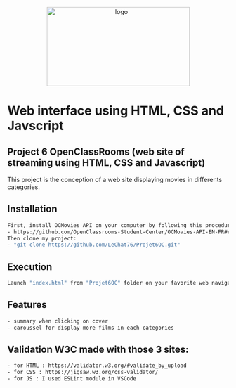 <p align="center">
 <img width="325" alt="logo" src="https://user-images.githubusercontent.com/119883313/234912169-1855ec76-3ad7-43d7-8966-1c126753902b.png" width="650" height="180">
</p>

# Web interface using HTML, CSS and Javscript
## Project 6 OpenClassRooms (web site of streaming using HTML, CSS and Javascript)
This project is the conception of a web site displaying movies in differents
 categories.
## Installation
```sh
First, install OCMovies API on your computer by following this procedure:
- https://github.com/OpenClassrooms-Student-Center/OCMovies-API-EN-FR#readme
Then clone my project:
- "git clone https://github.com/LeChat76/Projet6OC.git"

```
## Execution
```sh
Launch "index.html" from "Projet6OC" folder on your favorite web navigator.
```
## Features
```sh
- summary when clicking on cover
- caroussel for display more films in each categories
```

## Validation W3C made with those 3 sites:
```sh
- for HTML : https://validator.w3.org/#validate_by_upload
- for CSS : https://jigsaw.w3.org/css-validator/
- for JS : I used ESLint module in VSCode
```

